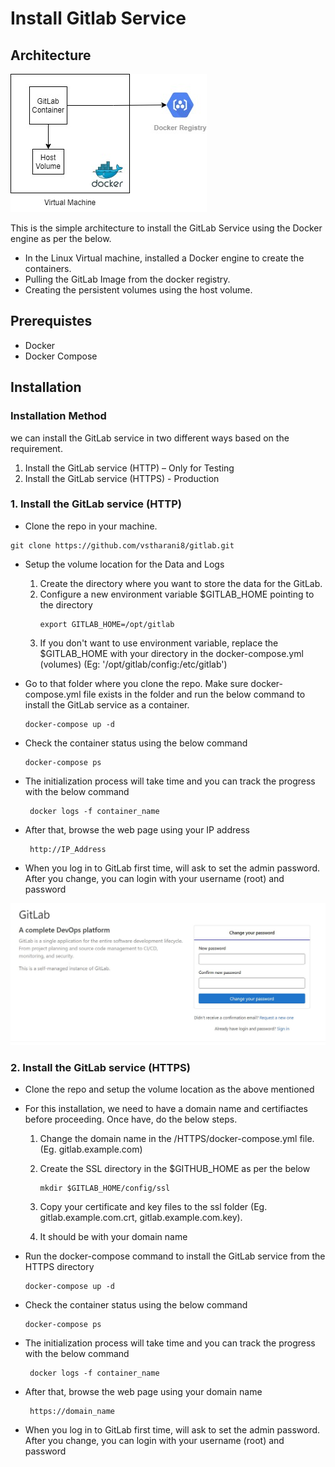 # **Install Gitlab Service**

## **Architecture**

![diagram](./images/Architecture.jpg)

This is the simple architecture to install the GitLab Service using the Docker engine as per the below.
  * In the Linux Virtual machine, installed a Docker engine to create the containers. 
  * Pulling the GitLab Image from the docker registry. 
  * Creating the persistent volumes using the host volume. 


## **Prerequistes**

* Docker
* Docker Compose

## **Installation**

### **Installation Method**

we can install the GitLab service in two different ways based on the requirement.
1.	Install the GitLab service (HTTP) – Only for Testing
2.	Install the GitLab service (HTTPS) - Production

### 1. Install the GitLab service (HTTP) 


* Clone the repo in your machine.

```
git clone https://github.com/vstharani8/gitlab.git
```
* Setup the volume location for the Data and Logs

  1. Create the directory where you want to store the data for the GitLab.
  2. Configure a new environment variable $GITLAB_HOME pointing to the directory
      ```
      export GITLAB_HOME=/opt/gitlab
      ```
  3. If you don't want to use environment variable, replace the $GITLAB_HOME with your directory in the docker-compose.yml (volumes) (Eg:  '/opt/gitlab/config:/etc/gitlab')
* Go to that folder where you clone the repo. Make sure docker-compose.yml file exists in the folder and run the below command to install the GitLab service as a container.
    ```
    docker-compose up -d
    ```
* Check the container status using the below command
    ```
    docker-compose ps 
    ```
* The initialization process will take time and you can track the progress with the below command
    ```
     docker logs -f container_name
    ```
* After that, browse the web page using your IP address
    ```
     http://IP_Address
    ```
* When you log in to GitLab first time, will ask to set the admin password. After you change, you can login with your username (root) and password

![diagram](./images/GitLab_Page.jpg)

### 2. Install the GitLab service (HTTPS)

* Clone the repo and setup the volume location as the above mentioned

* For this installation, we need to have a domain name and certifiactes before proceeding. Once have, do the below steps.

    1.	Change the domain name in the /HTTPS/docker-compose.yml file. (Eg. gitlab.example.com)
    2.	Create the SSL directory in the $GITHUB_HOME as per the below

        ```
        mkdir $GITLAB_HOME/config/ssl
        ```
    3.  Copy your certificate and key files to the ssl folder (Eg. gitlab.example.com.crt, gitlab.example.com.key). 
    4.  It should be with your domain name

* Run the docker-compose command to install the GitLab service from the HTTPS directory
    ```
    docker-compose up -d
    ```
* Check the container status using the below command
    ```
    docker-compose ps 
    ```
*  The initialization process will take time and you can track the progress with the below command
    ```
     docker logs -f container_name
    ```
* After that, browse the web page using your domain name
    ```
     https://domain_name
    ```
* When you log in to GitLab first time, will ask to set the admin password. After you change, you can login with your username (root) and password